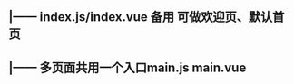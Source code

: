 ##
##
##
##
##
## |——    index.js/index.vue 备用 可做欢迎页、默认首页 
## |——    多页面共用一个入口main.js main.vue          
##
##
##
##
##
##
##
